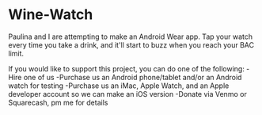 # Wine-Watch
Paulina and I are attempting to make an Android Wear app.  Tap your watch every time you take a drink, and it'll start to buzz when you reach your BAC limit.

If you would like to support this project, you can do one of the following:
-Hire one of us
-Purchase us an Android phone/tablet and/or an Android watch for testing
-Purchase us an iMac, Apple Watch, and an Apple developer account so we can make an iOS version
-Donate via Venmo or Squarecash, pm me for details
